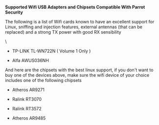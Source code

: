 **Supported Wifi USB Adapters and Chipsets Compatible With Parrot Security**




The following is a list of Wifi cards known to have an excellent support for Linux, sniffing and injection features, external antennas (that can be replaced) and a strong TX power with good RX sensibility

\


* TP-LINK TL-WN722N ( Volume 1 Only ) 




* Alfa AWUS036NH



And here are the chipsets with the best linux support, if you don't want to buy one of the devices above, make sure the wifi device of your choice includes one of the following chipsets




* Atheros AR9271



* Ralink RT3070



* Ralink RT3572



* Atheros AR9485
